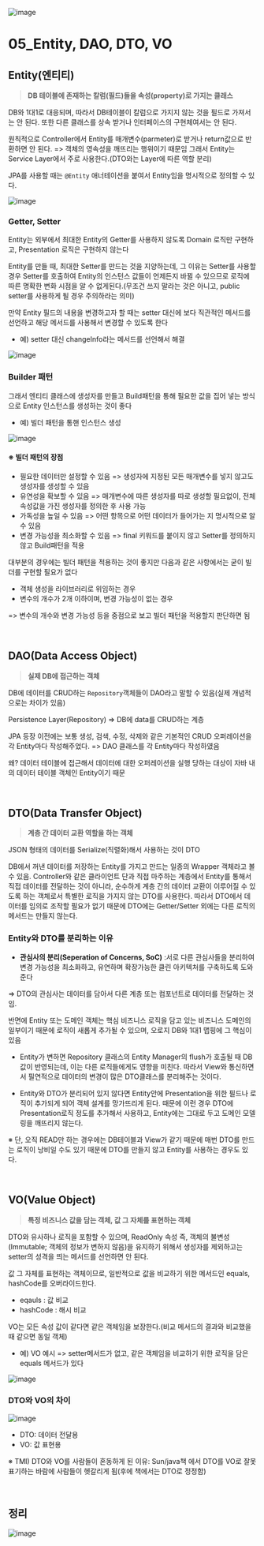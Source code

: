 ![image](https://user-images.githubusercontent.com/93081720/172037595-5d53b57e-9d25-48b5-8433-485d78b311c8.png)

# 05_Entity, DAO, DTO, VO

## Entity(엔티티)

> **DB 테이블에 존재하는 칼럼(필드)들을 속성(property)로 가지는 클래스**

DB와 1대1로 대응되며, 따라서 DB테이블이 칼럼으로 가지지 않는 것을 필드로 가져서는 안 된다. 또한 다른 클래스를 상속 받거나 인터페이스의 구현체여서는 안 된다.

원칙적으로 Controller에서 Entity를 매개변수(parmeter)로 받거나 return값으로 반환하면 안 된다. => 객체의 영속성을 깨뜨리는 행위이기 때문임
그래서 Entity는 Service Layer에서 주로 사용한다.(DTO와는 Layer에 따른 역할 분리)

JPA를 사용할 때는 `@Entity` 애너테이션을 붙여서 Entity임을 명시적으로 정의할 수 있다.

![image](https://user-images.githubusercontent.com/93081720/173801732-862e2452-da82-4996-88b0-69375db8a192.png)

### Getter, Setter

Entity는 외부에서 최대한 Entity의 Getter를 사용하지 않도록 Domain 로직만 구현하고, Presentation 로직은 구현하지 않는다

Entity를 만들 때, 최대한 Setter를 만드는 것을 지양하는데, 그 이유는 Setter를 사용할 경우 Setter를 호출하여 Entity의 인스턴스 값들이 언제든지 바뀔 수 있으므로 로직에 따른 명확한 변화 시점을 알 수 없게된다.(무조건 쓰지 말라는 것은 아니고, public setter를 사용하게 될 경우 주의하라는 의미)

만약 Entity 필드의 내용을 변경하고자 할 때는 setter 대신에 보다 직관적인 메서드를 선언하고 해당 메서드를 사용해서 변경할 수 있도록 한다

- 예) setter 대신 changeInfo라는 메서드를 선언해서 해결

![image](https://user-images.githubusercontent.com/93081720/188266770-50115fdd-1c4f-4103-ae7b-785ef500de1c.png)

### Builder 패턴

그래서 엔티티 클래스에 생성자를 만들고 Build패턴을 통해 필요한 값을 집어 넣는 방식으로 Entity 인스턴스를 생성하는 것이 좋다

- 예) 빌더 패턴을 통핸 인스턴스 생성

![image](https://user-images.githubusercontent.com/93081720/173803180-fc4bed34-64fc-4d63-aec0-c40c7d51ab13.png)

#### ※ 빌더 패턴의 장점

- 필요한 데이터만 설정할 수 있음 => 생성자에 지정된 모든 매개변수를 넣지 않고도 생성자를 생성할 수 있음
- 유연성을 확보할 수 있음 => 매개변수에 따른 생성자를 따로 생성할 필요없이, 전체 속성값을 가진 생성자를 정의한 후 사용 가능
- 가독성을 높일 수 있음 => 어떤 항목으로 어떤 데이터가 들어가는 지 명시적으로 알 수 있음
- 변경 가능성을 최소화할 수 있음 => final 키워드를 붙이지 않고 Setter를 정의하지 않고 Build패턴을 적용

대부분의 경우에는 빌더 패턴을 적용하는 것이 좋지만 다음과 같은 사항에서는 굳이 빌더를 구현할 필요가 없다

- 객체 생성을 라이브러리로 위임하는 경우
- 변수의 개수가 2개 이하이며, 변경 가능성이 없는 경우

=> 변수의 개수와 변경 가능성 등을 중점으로 보고 빌더 패턴을 적용할지 판단하면 됨

<br>

## DAO(Data Access Object)

> **실제 DB에 접근하는 객체**

DB에 데이터를 CRUD하는 `Repository`객체들이 DAO라고 말할 수 있음(실제 개념적으로는 차이가 있음)

Persistence Layer(Repository) => DB에 data를 CRUD하는 계층

JPA 등장 이전에는 보통 생성, 검색, 수정, 삭제와 같은 기본적인 CRUD 오퍼레이션을 각 Entity마다 작성해주었다. => DAO 클래스를 각 Entity마다 작성하였음

왜? 데이터 테이블에 접근해서 데이터에 대한 오퍼레이션을 실행 당하는 대상이 자바 내의 데이터 테이블 객체인 Entity이기 때문

<br>

## DTO(Data Transfer Object)

> **계층 간 데이터 교환 역할을 하는 객체**

JSON 형태의 데이터를 Serialize(직렬화)해서 사용하는 것이 DTO

DB에서 꺼낸 데이터를 저장하는 Entity를 가지고 만드는 일종의 Wrapper 객체라고 볼 수 있음.  Controller와 같은 클라이언트 단과 직접 마주하는 계층에서 Entity를 통해서 직접 데이터를 전달하는 것이 아니라, 순수하게 계층 간의 데이터 교환이 이루어질 수 있도록 하는 객체로서 특별한 로직을 가지지 않는 DTO를 사용한다. 따라서 DTO에서 데이터를 임의로 조작할 필요가 없기 때문에 DTO에는 Getter/Setter 외에는 다른 로직의 메서드는 만들지 않는다.

### Entity와 DTO를 분리하는 이유

- **관심사의 분리(Seperation of Concerns, SoC)** :서로 다른 관심사들을 분리하여 변경 가능성을 최소화하고, 유연하며 확장가능한 클린 아키텍처를 구축하도록 도와준다

=> DTO의 관심사는 데이터를 담아서 다른 계층 또는 컴포넌트로 데이터를 전달하는 것임.

반면에 Entity 또는 도메인 객체는 핵심 비즈니스 로직을 담고 있는 비즈니스 도메인의 일부이기 때문에 로직이 새롭게 추가될 수 있으며, 오로지 DB와 1대1 맵핑에 그 핵심이 있음

- Entity가 변하면 Repository 클래스의 Entity Manager의 flush가 호출될 때 DB값이 반영되는데, 이는 다른 로직들에게도 영향을 미친다. 따라서 View와 통신하면서 필연적으로 데이터의 변경이 많은 DTO클래스를 분리해주는 것이다.

- Entity와 DTO가 분리되어 있지 않다면 Entity안에 Presentation을 위한 필드나 로직이 추가되게 되어 객체 설계를 망가뜨리게 된다. 때문에 이런 경우 DTO에 Presentation로직 정도를 추가해서 사용하고, Entity에는 그대로 두고 도메인 모델링을 깨뜨리지 않는다.

※ 단, 오직 READ만 하는 경우에는 DB테이블과 View가 같기 때문에 매번 DTO를 만드는 로직이 낭비일 수도 있기 때문에 DTO를 만들지 않고 Entity를 사용하는 경우도 있다.

<br>

## VO(Value Object)

> **특정 비즈니스 값을 담는 객체, 값 그 자체를 표현하는 객체**

DTO와 유사하나 로직을 포함할 수 있으며,  ReadOnly 속성 즉, 객체의 불변성(Immutable; 객체의 정보가 변하지 않음)을 유지하기 위해서 생성자를 제외하고는 setter의 성격을 띄는 메서드를 선언하면 안 된다.

값 그 자체를 표현하는 객체이므로, 일반적으로 값을 비교하기 위한 메서드인 equals, hashCode를 오버라이드한다.
- eqauls : 값 비교
- hashCode : 해시 비교

VO는 모든 속성 값이 같다면 같은 객체임을 보장한다.(비교 메서드의 결과와 비교했을 때 같으면 동일 객체)

- 예) VO 예시 => setter메서드가 없고, 같은 객체임을 비교하기 위한 로직을 담은 equals 메서드가 있다

![image](https://user-images.githubusercontent.com/93081720/188267086-5990799e-ed80-43c6-9c41-208b1fe712d5.png)

### DTO와 VO의 차이

![image](https://user-images.githubusercontent.com/93081720/188267208-285d5ca5-cc1d-478e-9436-51c7f6506b17.png)

- DTO: 데이터 전달용
- VO: 값 표현용

※ TMI) DTO와 VO를 사람들이 혼동하게 된 이유: Sun/java책 에서 DTO를 VO로 잘못 표기하는 바람에 사람들이 헷갈리게 됨(후에 책에서는 DTO로 정정함)

<br>

## 정리

![image](https://user-images.githubusercontent.com/93081720/188267703-eb4e459c-3367-46ef-aabc-2f5beb8029ae.png)